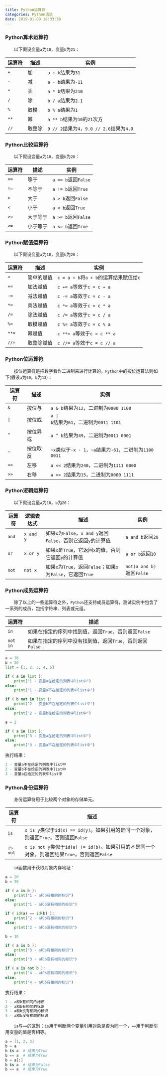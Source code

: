 ```yaml
---
title: Python运算符
categories: Python语法
date: 2019-01-09 18:33:38
---
```

### Python算术运算符

&emsp;&emsp;以下假设变量`a`为`10`，变量`b`为`21`：<!--more-->

运算符 | 描述   | 实例
------|--------|-------------
`+`   | 加     | `a + b`结果为`31`
`-`   | 减     | `a - b`结果为`-11`
`*`   | 乘     | `a * b`结果为`210`
`/`   | 除     | `b / a`结果为`2.1`
`%`   | 取模   | `b % a`结果为`1`
`**`  | 幂     | `a ** b`结果为`10`的`21`次方
`//`  | 取整除 | `9 // 2`结果为`4`，`9.0 // 2.0`结果为`4.0`

### Python比较运算符

&emsp;&emsp;以下假设变量`a`为`10`，变量`b`为`20`：

运算符 | 描述    | 实例
------|---------|---------------
`==`  | 等于     | `a == b`返回`False`
`!=`  | 不等于   | `a != b`返回`True`
`>`   | 大于     | `a > b`返回`False`
`<`   | 小于     | `a < b`返回`True`
`>=`  | 大于等于 | `a >= b`返回`False`
`<=`  | 小于等于 | `a <= b`返回`True`

### Python赋值运算符

&emsp;&emsp;以下假设变量`a`为`10`，变量`b`为`20`：

运算符 | 描述      | 实例
------|-----------|-----------------
`=`   | 简单的赋值 | `c = a + b`将`a + b`的运算结果赋值给`c`
`+=`  | 加法赋值   | `c += a`等效于`c = c + a`
`-=`  | 减法赋值   | `c -= a`等效于`c = c - a`
`*=`  | 乘法赋值   | `c *= a`等效于`c = c * a`
`/=`  | 除法赋值   | `c /= a`等效于`c = c / a`
`%=`  | 取模赋值   | `c %= a`等效于`c = c % a`
`**=` | 幂赋值     | `c **= a`等效于`c = c ** a`
`//=` | 取整除赋值 | `c //= a`等效于`c = c // a`

### Python位运算符

&emsp;&emsp;按位运算符是把数字看作二进制来进行计算的。`Python`中的按位运算法则如下(假设`a`为`60`，`b`为`13`)：

运算符               | 描述    | 实例
--------------------|---------|---------------
`&`                 | 按位与   | `a & b`结果为`12`，二进制为`0000 1100`
<code>&#124;</code> | 按位或   | <code>a &#124; b</code>结果为`61`，二进制为`0011 1101`
`^`                 | 按位异或 | `a ^ b`结果为`49`，二进制为`0011 0001`
`~`                 | 按位取反 | `~x`类似于`-x - 1`，`~a`结果为`-61`，二进制为`1100 0011`
`<<`                | 左移    | `a << 2`结果为`240`，二进制为`1111 0000`
`>>`                | 右移    | `a >> 2`结果为`15`，二进制为`0000 1111`

### Python逻辑运算符

&emsp;&emsp;以下假设变量`a`为`10`，`b`为`20`：

运算符 | 逻辑表达式 | 描述                                                       | 实例
------|-----------|------------------------------------------------------------|----
`and` | `x and y` | 如果`x`为`False`，`x and y`返回`False`，否则它返回`y`的计算值 | `a and b`返回`20`
`or`  | `x or y`  | 如果`x`是`True`，它返回`x`的值，否则它返回`y`的计算值          | `a or b`返回`10`
`not` | `not x`   | 如果`x`为`True`，返回`False`；如果`x`为`False`，它返回`True`  | `not(a and b)`返回`False`

### Python成员运算符

&emsp;&emsp;除了以上的一些运算符之外，`Python`还支持成员运算符，测试实例中包含了一系列的成员，包括字符串、列表或元组。

运算符    | 描述
---------|------
`in`     | 如果在指定的序列中找到值，返回`True`，否则返回`False`
`not in` | 如果在指定的序列中没有找到值，返回`True`，否则返回`False`

``` python
a = 10
b = 20
list = [1, 2, 3, 4, 5]

if ( a in list ):
    print("1 - 变量a在给定的列表中list中")
else:
    print("1 - 变量a不在给定的列表中list中")

if ( b not in list ):
    print("2 - 变量b不在给定的列表中list中")
else:
    print("2 - 变量b在给定的列表中list中")

a = 2

if ( a in list ):
    print("3 - 变量a在给定的列表中list中")
else:
    print("3 - 变量a不在给定的列表中list中")
```

执行结果：

``` python
1 - 变量a不在给定的列表中list中
2 - 变量b不在给定的列表中list中
3 - 变量a在给定的列表中list中
```

### Python身份运算符

&emsp;&emsp;身份运算符用于比较两个对象的存储单元。

运算符    | 描述
---------|-----
`is`     | `x is y`类似于`id(x) == id(y)`。如果引用的是同一个对象，则返回`True`，否则返回`False`
`is not` | `x is not y`类似于`id(a) != id(b)`。如果引用的不是同一个对象，则返回结果`True`，否则返回`False`

&emsp;&emsp;`id`函数用于获取对象内存地址：

``` python
a = 20
b = 20

if ( a is b ):
    print("1 - a和b有相同的标识")
else:
    print("1 - a和b没有相同的标识")

if ( id(a) == id(b) ):
    print("2 - a和b有相同的标识")
else:
    print("2 - a和b没有相同的标识")

b = 30

if ( a is b ):
    print("3 - a和b有相同的标识")
else:
    print("3 - a和b没有相同的标识")

if ( a is not b ):
    print("4 - a和b没有相同的标识")
else:
    print("4 - a和b有相同的标识")
```

执行结果：

``` python
1 - a和b有相同的标识
2 - a和b有相同的标识
3 - a和b没有相同的标识
4 - a和b没有相同的标识
```

&emsp;&emsp;`is`与`==`的区别：`is`用于判断两个变量引用对象是否为同一个，`==`用于判断引用变量的值是否相等。

``` python
a = [1, 2, 3]
b = a
b is a  # 结果为True
b == a  # 结果为True
b = a[:]
b is a  # 结果为False
b == a  # 结果为True
```